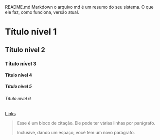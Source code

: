 README.md Markdown
o arquivo md é um resumo do seu sistema.
O que ele faz, como funciona, versão atual.

# Título nível 1
## Título nível 2
### Título nível 3
#### Título nível 4
##### Título nível 5
###### Título nível 6
[Links](http://faccar.com.br)
> Esse é um bloco de citação.
> Ele pode ter várias linhas por parágrafo.
>
> Inclusive, dando um espaço, você tem um novo parágrafo.